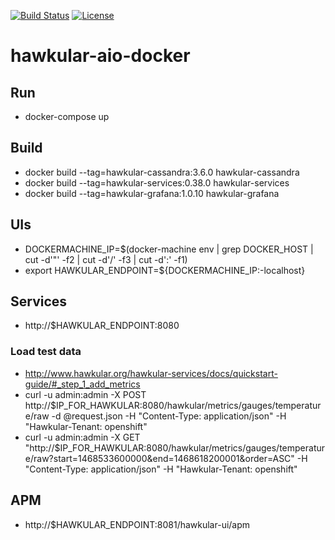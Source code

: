 [![Build Status](https://travis-ci.org/garethahealy/hawkular-aio-docker.svg?branch=master)](https://travis-ci.org/garethahealy/hawkular-aio-docker)
[![License](https://img.shields.io/hexpm/l/plug.svg?maxAge=2592000)]()

# hawkular-aio-docker
## Run
- docker-compose up

## Build
- docker build --tag=hawkular-cassandra:3.6.0 hawkular-cassandra
- docker build --tag=hawkular-services:0.38.0 hawkular-services
- docker build --tag=hawkular-grafana:1.0.10 hawkular-grafana

## UIs
- DOCKERMACHINE_IP=$(docker-machine env | grep DOCKER_HOST | cut -d'"' -f2 | cut -d'/' -f3 | cut -d':' -f1)
- export HAWKULAR_ENDPOINT=${DOCKERMACHINE_IP:-localhost}

## Services
- http://$HAWKULAR_ENDPOINT:8080

### Load test data
- http://www.hawkular.org/hawkular-services/docs/quickstart-guide/#_step_1_add_metrics
- curl -u admin:admin -X POST http://$IP_FOR_HAWKULAR:8080/hawkular/metrics/gauges/temperature/raw -d @request.json -H "Content-Type: application/json" -H "Hawkular-Tenant: openshift"
- curl -u admin:admin -X GET "http://$IP_FOR_HAWKULAR:8080/hawkular/metrics/gauges/temperature/raw?start=1468533600000&end=1468618200001&order=ASC" -H "Content-Type: application/json" -H "Hawkular-Tenant: openshift"

## APM
- http://$HAWKULAR_ENDPOINT:8081/hawkular-ui/apm
